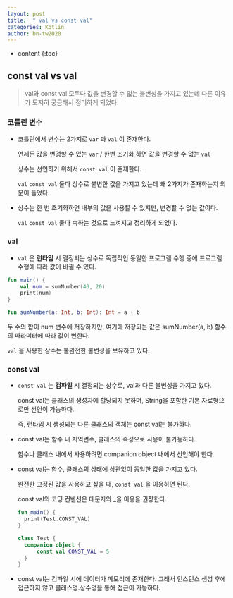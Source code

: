 ```yaml
---
layout: post
title:  " val vs const val"
categories: Kotlin
author: bn-tw2020
---
```

* content
{:toc}


## const val vs val

> val와 const val 모두다 값을 변경할 수 없는 불변성을 가지고 있는데 다른 이유가 도저히 궁금해서 정리하게 되었다.





### 코틀린 변수

- 코틀린에서 변수는 2가지로 `var` 과 `val` 이 존재한다.

  언제든 값을 변경할 수 있는 `var` / 한번 초기화 하면 값을 변경할 수 없는 `val`

  상수는 선언하기 위해서 `const val` 이 존재한다.

  `val` `const val` 둘다 상수로 불변한 값을 가지고 있는데 왜 2가지가 존재하는지 의문이 들었다.

- 상수는 한 번 초기화하면 내부의 값을 사용할 수 있지만, 변경할 수 없는 값이다.

  `val` `const val` 둘다 속하는 것으로 느껴지고 정리하게 되었다.

### val

- `val` 은 **런타임** 시 결정되는 상수로 독립적인 동일한 프로그램 수행 중에 프로그램 수행에 따라 값이 바뀔 수 있다.

```kotlin
fun main() {
    val num = sumNumber(40, 20)
    print(num)
}

fun sumNumber(a: Int, b: Int): Int = a + b
```

  두 수의 합이 num 변수에 저장하지만, 여기에 저장되는 값은 sumNumber(a, b) 함수의 파라미터에 따라 값이 변한다.
    
  `val` 을 사용한 상수는 불완전한 불변성을 보유하고 있다.

### const val

- `const val` 는 **컴파일** 시 결정되는 상수로, val과 다른 불변성을 가지고 있다.

  const val는 클래스의 생성자에 할당되지 못하며, String을 포함한 기본 자료형으로만 선언이 가능하다.

  즉, 런타임 시 생성되는 다른 클래스의 객체는 const val는 불가하다.

- const val는 함수 내 지역변수, 클래스의 속성으로 사용이 불가능하다.

  함수나 클래스 내에서 사용하려면 companion object 내에서 선언해야 한다.

- const val는 함수, 클래스의 상태에 상관없이 동일한 값을 가지고 있다.

  완전한 고정된 값을 사용하고 싶을 때, `const val` 을 이용하면 된다.

  const val의 코딩 컨벤션은 대문자와 _을 이용을 권장한다.
  
  ```kotlin
  fun main() {
  	print(Test.CONST_VAL)
  }

  class Test {
  	companion object {
		const val CONST_VAL = 5
  	}
  }
  ```

- const val는 컴파일 시에 데이터가 메모리에 존재한다. 그래서 인스턴스 생성 후에 접근하지 않고 클래스명.상수명을 통해 접근이 가능하다.
